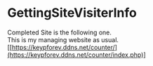 # GettingSiteVisiterInfo
Completed Site is the following one.<br>
This is my managing website as usual.<br>
[[https://keypforev.ddns.net/counter/](https://keypforev.ddns.net/counter/index.php)]
